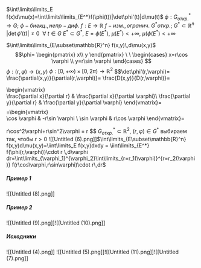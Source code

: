 $\int\limits\limits_E f(x)d\mu(x)=\int\limits\limits_{E^*}f(\phi(t))|\det\phi'(t)|d\mu(t)$
$\phi:G_{откр.}^*\rightarrow G$; 
$\phi - биекц., непр-диф.$
$f:E\rightarrow \mathbb{R}$
$f- изм.,огранич.$
$G^*откр.$; $G^*\subset\mathbb{R}^n$
$|\det\phi'(t)|\neq0 \ \ \forall \ t\in G$
$E^*\subset G^*$, $E=\phi(E^*)$, $\mu(E^*)<+\infty$, $\mu(\phi(E^*)<+\infty$

$\int\limits\limits_{E\subset\mathbb{R}^n} f(x,y)\,d\mu(x,y)$
$$\phi=
\begin{pmatrix}  
x\\  
y 
\end{pmatrix}
\
\
\begin{cases}  
x=r\cos \varphi \\
y=r\sin \varphi
\end{cases} $$
$\phi:(r,\varphi)\rightarrow(x,y)$
$\phi:[0,+\infty)\times[0,2\pi)\rightarrow\mathbb{R}^2$
$$\det\phi'(r,\varphi)=
\frac{\partial(x,y)}{\partial(r,\varphi)}=
\frac{D(x,y)}{D(r,\varphi)}=

\begin{vmatrix}  
\frac{\partial x}{\partial r} & \frac{\partial x}{\partial \varphi}\\
\frac{\partial y}{\partial r} & \frac{\partial y}{\partial \varphi}
\end{vmatrix}=
$$
$$=\begin{vmatrix}  
\cos \varphi & -r\sin \varphi \\
\sin \varphi & r\cos \varphi
\end{vmatrix}=

r\cos^2\varphi+r\sin^2\varphi = r
$$
$G^*_{откр.}\subset\mathbb{R}^2$, $(r,\varphi)\in G^*$
выбираем так, чтобы $r>0$
![[Untitled (6).png]]$\int\limits_{E\subset\mathbb{R}^n} f(x,y)d\mu(x,y)=\iint\limits_E f(x,y)dxdy = \iint\limits_{E^*} f(\phi(r,\varphi))\cdot r \,d\varphi dr=\int\limits_{\varphi_1}^{\varphi_2}\int\limits_{r=r_1(\varphi)}^{r=r_2(\varphi)} f(r\cos\varphi,r\sin\varphi)\cdot r\,dr$
##### Пример 1
![[Untitled (8).png]]
##### Пример 2
![[Untitled (9).png]]![[Untitled (10).png]]
##### Исходники 
![[Untitled (4).png]]
![[Untitled (5).png]]![[Untitled (11).png]]![[Untitled (7).png]]